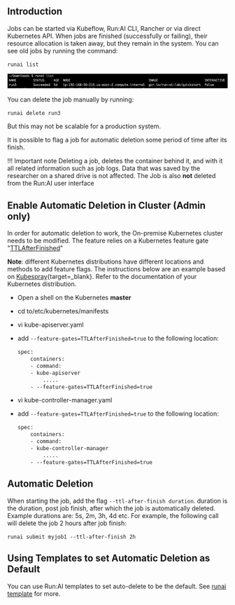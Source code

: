 ## Introduction

Jobs can be started via Kubeflow, Run:AI CLI, Rancher or via direct Kubernetes API. When jobs are finished (successfully or failing), their resource allocation is taken away, but they remain in the system. You can see old jobs by running the command:

    runai list

![mceclip0.png](img/mceclip0.png)

You can delete the job manually by running:

    runai delete run3

But this may not be scalable for a production system.

It is possible to flag a job for automatic deletion some period of time after its finish.

!!! Important note 
    Deleting a job, deletes the container behind it, and with it all related information such as job logs. Data that was saved by the researcher on a shared drive is not affected. The Job is also __not__ deleted from the Run:AI user interface

## Enable Automatic Deletion in Cluster (Admin only)

In order for automatic deletion to work, the On-premise Kubernetes cluster needs to be modified. The feature relies on a Kubernetes feature gate "<a href="https://kubernetes.io/docs/concepts/workloads/controllers/ttlafterfinished/" target="_self">TTLAfterFinished</a>"

__Note__: different Kubernetes distributions have different locations and methods to add feature flags. The instructions below are an example based on [Kubespray](https://github.com/kubernetes-sigs/kubespray){target=_blank}. Refer to the documentation of your Kubernetes distribution.

*   Open a shell on the Kubernetes __master__
*   cd to/etc/kubernetes/manifests
*   vi kube-apiserver.yaml
*   add ``--feature-gates=TTLAfterFinished=true`` to the following location:

        spec:
            containers:
            - command:
            - kube-apiserver
                .....
            - --feature-gates=TTLAfterFinished=true


*   vi kube-controller-manager.yaml
*   add ``--feature-gates=TTLAfterFinished=true`` to the following location:

        spec:
            containers:
            - command:
            - kube-controller-manager
                .....
            - --feature-gates=TTLAfterFinished=true
    


## Automatic Deletion

When starting the job, add the flag ``--ttl-after-finish duration``. duration is the duration, post job finish, after which the job is automatically deleted. Example durations are: 5s, 2m, 3h, 4d etc. For example, the following call will delete the job 2 hours after job finish:

    runai submit myjob1 --ttl-after-finish 2h

## Using Templates to set Automatic Deletion as Default

You can use Run:AI templates to set auto-delete to be the default. See [runai template](../cli-reference/runai-template.md) for more.